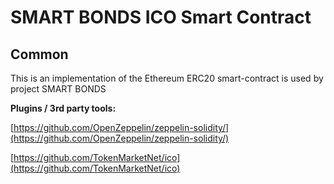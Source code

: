 # SMART BONDS ICO Smart Contract

## Common

This is an implementation of the Ethereum ERC20 smart-contract is used by project SMART BONDS

<b>Plugins / 3rd party tools:</b>

[https://github.com/OpenZeppelin/zeppelin-solidity/](https://github.com/OpenZeppelin/zeppelin-solidity/)

[https://github.com/TokenMarketNet/ico](https://github.com/TokenMarketNet/ico)